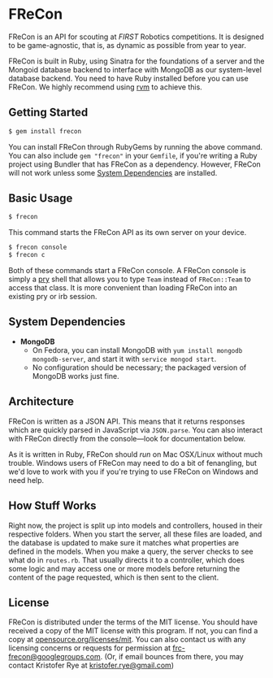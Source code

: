 # FReCon

FReCon is an API for scouting at *FIRST* Robotics competitions.
It is designed to be game-agnostic, that is, as dynamic as possible from year to year.

FReCon is built in Ruby, using Sinatra for the foundations of a server and the Mongoid database backend to interface with MongoDB as our system-level database backend.
You need to have Ruby installed before you can use FReCon.
We highly recommend using [rvm][rvm] to achieve this.

## Getting Started

```sh
$ gem install frecon
```

You can install FReCon through RubyGems by running the above command.
You can also include `gem "frecon"` in your `Gemfile`, if you're writing a Ruby project using Bundler that has FReCon as a dependency.
However, FReCon will not work unless some [System Dependencies](#system-dependencies) are installed.

## Basic Usage

```sh
$ frecon
```

This command starts the FReCon API as its own server on your device.

```sh
$ frecon console
$ frecon c
```

Both of these commands start a FReCon console.
A FReCon console is simply a [pry](https://github.com/pry/pry) shell that allows you to type `Team` instead of `FReCon::Team` to access that class.
It is more convenient than loading FReCon into an existing pry or irb session.

## System Dependencies

* **MongoDB**
  - On Fedora, you can install MongoDB with `yum install mongodb mongodb-server`, and start it with `service mongod start`.
  - No configuration should be necessary; the packaged version of MongoDB works just fine.

## Architecture

FReCon is written as a JSON API.
This means that it returns responses which are quickly parsed in JavaScript via `JSON.parse`.
You can also interact with FReCon directly from the console&mdash;look for documentation below.

As it is written in Ruby, FReCon should *run* on Mac OSX/Linux without much trouble.
Windows users of FReCon may need to do a bit of fenangling, but we'd love to work with you if you're trying to use FReCon on Windows and need help.

## How Stuff Works

Right now, the project is split up into models and controllers, housed in their respective folders.
When you start the server, all these files are loaded, and the database is updated to make sure it matches what properties are defined in the models.
When you make a query, the server checks to see what do in `routes.rb`.
That usually directs it to a controller, which does some logic and may access one or more models before returning the content of the page requested, which is then sent to the client.

## License

FReCon is distributed under the terms of the MIT license.
You should have received a copy of the MIT license with this program.
If not, you can find a copy at [opensource.org/licenses/mit][mit].
You can also contact us with any licensing concerns or requests for permission at [frc-frecon@googlegroups.com][frc-frecon-mail].
(Or, if email bounces from there, you may contact Kristofer Rye at [kristofer.rye@gmail.com][kristofer-rye-mail])

[rvm]: http://rvm.io
[ruby]: https://www.ruby-lang.org/en/
[mit]: http://opensource.org/license/mit
[frc-frecon-mail]: mailto:frc-frecon@googlegroups.com
[kristofer-rye-mail]: mailto:kristofer.rye@gmail.com
